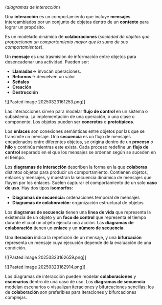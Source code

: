 (*diagramas de interacción*)

Una **interacción** es un comportamiento que incluye **mensajes** intercambiados por un conjunto de objetos dentro de un **contexto** para lograr un propósito. 

Es un modelado dinámico de **colaboraciones** (*sociedad de objetos que proporcionan un comportamiento mayor que la suma de sus comportamientos*).

Un **mensaje** es una trasmisión de información entre objetos para desencadenar una actividad. Pueden ser:
- **Llamadas**-> invocan operaciones.
- **Retornos**-> devuelven un valor
- **Señales**
- **Creación**
- **Destrucción**

![[Pasted image 20250323161253.png]]

Las interacciones sirven para modelar **flujo de control** en un sistema o subsistema. La implementación de una operación, o una clase o componente. Los objetos pueden ser **concretos** o **prototípicos**.

Los **enlaces** son conexiones semánticas entre objetos por las que se transmite un mensaje. Una **secuencia** es un flujo de mensajes encadenados entre diferentes objetos, se origina dentro de un **proceso** o **hilo** y continúa mientras este exista. Cada proceso redefine un **flujo de control** separado en el que los mensajes se ordenan según se suceden en el tiempo.

Los **diagramas de interacción** describen la forma en la que **colaboras** distintos objetos para producir un comportamiento. Contienen objetos, enlaces y mensajes, y muestran la secuencia dinámica de mensajes que fluyen por los enlaces. Suelen capturar el comportamiento de un solo **caso de uso**. Hay dos tipos **isomorfos:**
- **Diagramas de secuencia:** ordenaciones temporal de mensajes
- **Diagramas de colaboración:** organización estructural de objetos

Los **diagramas de secuencia** tienen una **linea de vida** que representa la existencia de un objeto y un **foco de control** que representa el tiempo durante el cual un objeto ejecuta una acción. Las **diagramas de colaboración** tienen un **enlace** y un **número de secuencia**.

Una **iteración** indica la repetición de un mensaje, y una **bifurcación** representa un mensaje cuya ejecución depende de la evaluación de una condición.

![[Pasted image 20250323162659.png]]

![[Pasted image 20250323162914.png]]

Los diagramas de interacción pueden modelar **colaboraciones** y **escenarios** dentro de una caso de uso. Los **diagramas de secuencia** modelan escenarios o visualizan iteraciones y bifurcaciones sencillas; los de **colaboración** son preferibles para iteraciones y bifurcaciones complejas.

